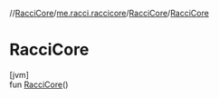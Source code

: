 //[RacciCore](../../../index.md)/[me.racci.raccicore](../index.md)/[RacciCore](index.md)/[RacciCore](-racci-core.md)

# RacciCore

[jvm]\
fun [RacciCore](-racci-core.md)()
